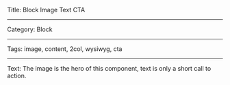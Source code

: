 Title: Block Image Text CTA

---

Category: Block

---

Tags: image, content, 2col, wysiwyg, cta

---

Text: The image is the hero of this component, text is only a short call to action.
